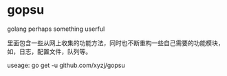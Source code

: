 # gopsu
golang perhaps something userful

里面包含一些从网上收集的功能方法，同时也不断重构一些自己需要的功能模块，如，日志，配置文件，队列等。

useage:
go get -u github.com/xyzj/gopsu
